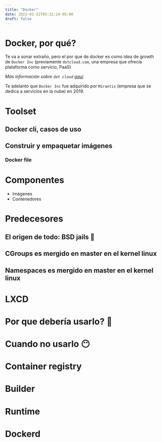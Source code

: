```yaml
---
title: "Docker"
date: 2023-03-31T05:31:24-05:00
draft: false
---
```


# Docker, por qué?

Te va a sonar extraño, pero el por que de docker es como idea de growth de `Docker Inc` (previamente `dotcloud.com`, una empresa que ofrecía plataforma como servicio, PaaS)

_Más información sobre `dot cloud` [aquí](https://jpetazzo.github.io/2017/02/24/from-dotcloud-to-docker/)_

Te adelanto que `Docker Inc` fue adquirido por `Mirantis` (empresa que se dedica a servicios en la nube) en 2019.

# Toolset

## Docker cli, casos de uso

## Construir y empaquetar imágenes

### Docker file

# Componentes

- Imágenes
- Contenedores

# Predecesores

## El origen de todo: BSD jails 🔳

## CGroups es mergido en master en el kernel linux

## Namespaces es mergido en master en el kernel linux

# LXCD

# Por que debería usarlo? 🧐

# Cuando no usarlo 😶

# Container registry

# Builder

# Runtime

# Dockerd
